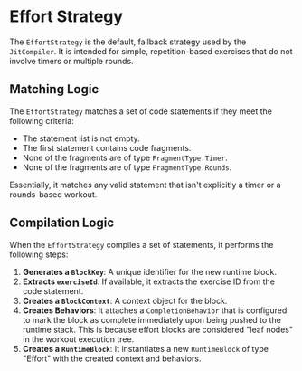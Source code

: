 
# Effort Strategy

The `EffortStrategy` is the default, fallback strategy used by the `JitCompiler`. It is intended for simple, repetition-based exercises that do not involve timers or multiple rounds.

## Matching Logic

The `EffortStrategy` matches a set of code statements if they meet the following criteria:

- The statement list is not empty.
- The first statement contains code fragments.
- None of the fragments are of type `FragmentType.Timer`.
- None of the fragments are of type `FragmentType.Rounds`.

Essentially, it matches any valid statement that isn't explicitly a timer or a rounds-based workout.

## Compilation Logic

When the `EffortStrategy` compiles a set of statements, it performs the following steps:

1.  **Generates a `BlockKey`**: A unique identifier for the new runtime block.
2.  **Extracts `exerciseId`**: If available, it extracts the exercise ID from the code statement.
3.  **Creates a `BlockContext`**: A context object for the block.
4.  **Creates Behaviors**: It attaches a `CompletionBehavior` that is configured to mark the block as complete immediately upon being pushed to the runtime stack. This is because effort blocks are considered "leaf nodes" in the workout execution tree.
5.  **Creates a `RuntimeBlock`**: It instantiates a new `RuntimeBlock` of type "Effort" with the created context and behaviors.
